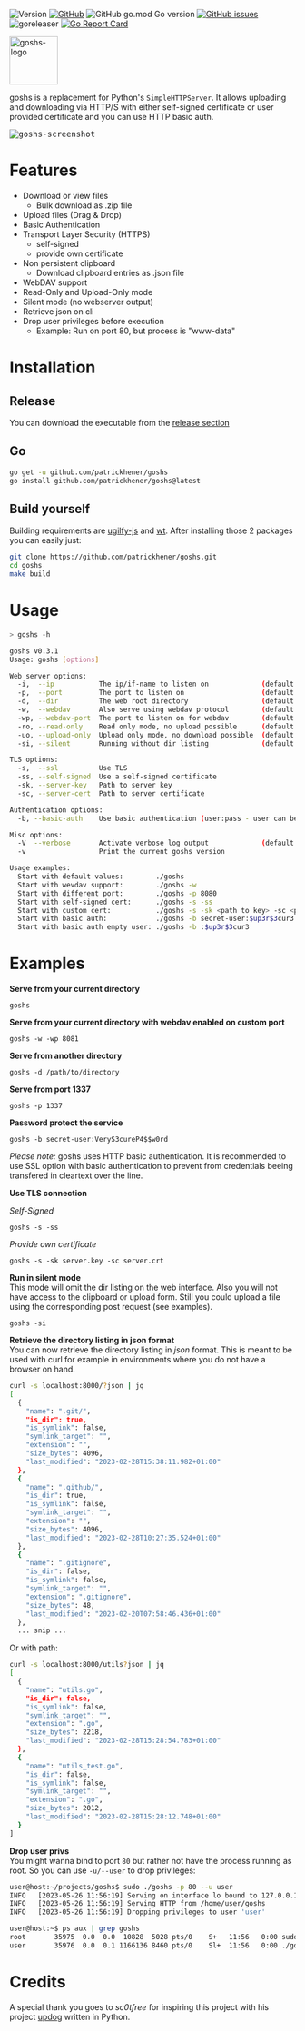 ![Version](https://img.shields.io/badge/Version-v0.3.2-green)
[![GitHub](https://img.shields.io/github/license/patrickhener/goshs)](https://github.com/patrickhener/goshs/blob/master/LICENSE)
![GitHub go.mod Go version](https://img.shields.io/github/go-mod/go-version/patrickhener/goshs)
[![GitHub issues](https://img.shields.io/github/issues-raw/patrickhener/goshs)](https://github.com/patrickhener/goshs/issues)
![goreleaser](https://github.com/patrickhener/goshs/workflows/goreleaser/badge.svg)
[![Go Report Card](https://goreportcard.com/badge/github.com/patrickhener/goshs)](https://goreportcard.com/report/github.com/patrickhener/goshs)

<img src="https://github.com/patrickhener/image-cdn/blob/main/goshs-logo-github.png" alt="goshs-logo" width="85">

goshs is a replacement for Python's `SimpleHTTPServer`. It allows uploading and downloading via HTTP/S with either self-signed certificate or user provided certificate and you can use HTTP basic auth.

<kbd><img src="https://github.com/patrickhener/image-cdn/blob/main/goshs-screenshot.png" alt="goshs-screenshot"></kbd>

# Features
* Download or view files
  * Bulk download as .zip file
* Upload files (Drag & Drop)
* Basic Authentication
* Transport Layer Security (HTTPS)
  * self-signed
  * provide own certificate
* Non persistent clipboard
  * Download clipboard entries as .json file
* WebDAV support
* Read-Only and Upload-Only mode
* Silent mode (no webserver output)
* Retrieve json on cli
* Drop user privileges before execution
  * Example: Run on port 80, but process is "www-data"

# Installation

## Release
You can download the executable from the [release section](https://github.com/patrickhener/goshs/releases)

## Go

```bash
go get -u github.com/patrickhener/goshs
go install github.com/patrickhener/goshs@latest
```

## Build yourself

Building requirements are [ugilfy-js](https://www.npmjs.com/package/uglify-js) and [wt](https://github.com/wellington/wellington). After installing those 2 packages you can easily just:

```bash
git clone https://github.com/patrickhener/goshs.git
cd goshs
make build
```

# Usage

```bash
> goshs -h

goshs v0.3.1
Usage: goshs [options]

Web server options:
  -i,  --ip           The ip/if-name to listen on             (default: 0.0.0.0)
  -p,  --port         The port to listen on                   (default: 8000)
  -d,  --dir          The web root directory                  (default: current working path)
  -w,  --webdav       Also serve using webdav protocol        (default: false)
  -wp, --webdav-port  The port to listen on for webdav        (default: 8001)
  -ro, --read-only    Read only mode, no upload possible      (default: false)
  -uo, --upload-only  Upload only mode, no download possible  (default: false)
  -si, --silent       Running without dir listing             (default: false)

TLS options:
  -s,  --ssl          Use TLS
  -ss, --self-signed  Use a self-signed certificate
  -sk, --server-key   Path to server key
  -sc, --server-cert  Path to server certificate

Authentication options:
  -b, --basic-auth    Use basic authentication (user:pass - user can be empty)

Misc options:
  -V  --verbose       Activate verbose log output             (default: false)
  -v                  Print the current goshs version

Usage examples:
  Start with default values:    	./goshs
  Start with wevdav support:    	./goshs -w
  Start with different port:    	./goshs -p 8080
  Start with self-signed cert:  	./goshs -s -ss
  Start with custom cert:       	./goshs -s -sk <path to key> -sc <path to cert>
  Start with basic auth:        	./goshs -b secret-user:$up3r$3cur3
  Start with basic auth empty user:	./goshs -b :$up3r$3cur3
```

# Examples

**Serve from your current directory**

`goshs`

**Serve from your current directory with webdav enabled on custom port**

`goshs -w -wp 8081`

**Serve from another directory**

`goshs -d /path/to/directory`

**Serve from port 1337**

`goshs -p 1337`

**Password protect the service**

`goshs -b secret-user:VeryS3cureP4$$w0rd`

*Please note:* goshs uses HTTP basic authentication. It is recommended to use SSL option with basic authentication to prevent from credentials beeing transfered in cleartext over the line.

**Use TLS connection**

*Self-Signed*

`goshs -s -ss`

*Provide own certificate*

`goshs -s -sk server.key -sc server.crt`

**Run in silent mode**  
This mode will omit the dir listing on the web interface. Also you will not have access to the clipboard or upload form. Still you could upload a file using the corresponding post request (see examples).

`goshs -si`

**Retrieve the directory listing in json format**  
You can now retrieve the directory listing in *json* format. This is meant to be used with curl for example in environments where you do not have a browser on hand.

```bash
curl -s localhost:8000/?json | jq
[
  {
    "name": ".git/",
    "is_dir": true,
    "is_symlink": false,
    "symlink_target": "",
    "extension": "",
    "size_bytes": 4096,
    "last_modified": "2023-02-28T15:38:11.982+01:00"
  },
  {
    "name": ".github/",
    "is_dir": true,
    "is_symlink": false,
    "symlink_target": "",
    "extension": "",
    "size_bytes": 4096,
    "last_modified": "2023-02-28T10:27:35.524+01:00"
  },
  {
    "name": ".gitignore",
    "is_dir": false,
    "is_symlink": false,
    "symlink_target": "",
    "extension": ".gitignore",
    "size_bytes": 48,
    "last_modified": "2023-02-20T07:58:46.436+01:00"
  },
  ... snip ...
```

Or with path:

```bash
curl -s localhost:8000/utils?json | jq
[
  {
    "name": "utils.go",
    "is_dir": false,
    "is_symlink": false,
    "symlink_target": "",
    "extension": ".go",
    "size_bytes": 2218,
    "last_modified": "2023-02-28T15:28:54.783+01:00"
  },
  {
    "name": "utils_test.go",
    "is_dir": false,
    "is_symlink": false,
    "symlink_target": "",
    "extension": ".go",
    "size_bytes": 2012,
    "last_modified": "2023-02-28T15:28:12.748+01:00"
  }
]
```

**Drop user privs**  
You might wanna bind to port `80` but rather not have the process running as root. So you can use `-u/--user` to drop privileges:

```bash
user@host:~/projects/goshs$ sudo ./goshs -p 80 --u user
INFO   [2023-05-26 11:56:19] Serving on interface lo bound to 127.0.0.1:80 
INFO   [2023-05-26 11:56:19] Serving HTTP from /home/user/goshs  
INFO   [2023-05-26 11:56:19] Dropping privileges to user 'user'           
```

```bash
user@host:~$ ps aux | grep goshs
root       35975  0.0  0.0  10828  5028 pts/0    S+   11:56   0:00 sudo ./goshs -p 80 --u user
user       35976  0.0  0.1 1166136 8460 pts/0    Sl+  11:56   0:00 ./goshs -p 80 --u user
```

# Credits

A special thank you goes to *sc0tfree* for inspiring this project with his project [updog](https://github.com/sc0tfree/updog) written in Python.
